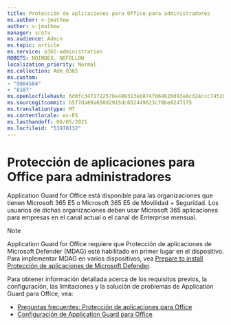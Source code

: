 ```yaml
---
title: Protección de aplicaciones para Office para administradores
ms.author: v-jmathew
author: v-jmathew
manager: scotv
ms.audience: Admin
ms.topic: article
ms.service: o365-administration
ROBOTS: NOINDEX, NOFOLLOW
localization_priority: Normal
ms.collection: Adm_O365
ms.custom:
- "9004584"
- "8187"
ms.openlocfilehash: 6d0fc347172257be489313e0874f064620d93e8cd24ccc74520954e7427bcd95
ms.sourcegitcommit: b5f7da89a650d2915dc652449623c78be6247175
ms.translationtype: MT
ms.contentlocale: es-ES
ms.lasthandoff: 08/05/2021
ms.locfileid: "53970132"
---
```

# <a name="application-guard-for-office-for-admins"></a>Protección de aplicaciones para Office para administradores

Application Guard for Office está disponible para las organizaciones que tienen Microsoft 365 E5 o Microsoft 365 E5 de Movilidad + Seguridad. Los usuarios de dichas organizaciones deben usar Microsoft 365 aplicaciones para empresas en el canal actual o el canal de Enterprise mensual.

> [!NOTE]
> Application Guard for Office requiere que Protección de aplicaciones de Microsoft Defender (MDAG) esté habilitado en primer lugar en el dispositivo. Para implementar MDAG en varios dispositivos, vea [Prepare to install Protección de aplicaciones de Microsoft Defender](https://docs.microsoft.com/windows/security/threat-protection/microsoft-defender-application-guard/install-md-app-guard).

Para obtener información detallada acerca de los requisitos previos, la configuración, las limitaciones y la solución de problemas de Application Guard para Office, vea:

- [Preguntas frecuentes: Protección de aplicaciones para Office](https://support.microsoft.com/office/application-guard-for-office-9e0fb9c2-ffad-43bf-8ba3-78f785fdba46)
- [Configuración de Application Guard para Office](https://docs.microsoft.com/microsoft-365/security/office-365-security/install-app-guard)
